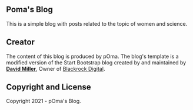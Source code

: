 ## Poma's Blog

This is a simple blog with posts related to the topic of women and science.

## Creator

The content of this blog is produced by pOma. The blog's template is a modified version of the Start Bootstrap blog created by and maintained by **[David Miller](http://davidmiller.io/)**, Owner of [Blackrock Digital](http://blackrockdigital.io/).

## Copyright and License

Copyright 2021 - pOma's Blog.
